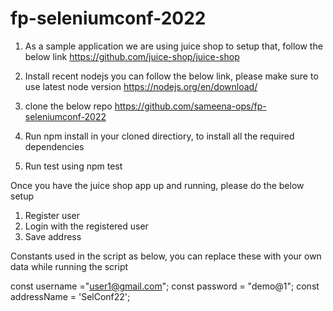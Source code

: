 # fp-seleniumconf-2022

1. As a sample application we are using juice shop to setup that, follow the below link
  https://github.com/juice-shop/juice-shop

2. Install recent nodejs you can follow the below link, please make sure to use latest node version
   https://nodejs.org/en/download/

3. clone the below repo
   https://github.com/sameena-ops/fp-seleniumconf-2022

4. Run npm install in your cloned directiory, to install all the required dependencies

5. Run test using npm test

Once you have the juice shop app up and running, please do the below setup
1. Register user
2. Login with the registered user
3. Save address

Constants used in the script as below, you can replace these with your own data while running the script

const username ="user1@gmail.com";
const password = "demo@1";
const addressName = 'SelConf22';
